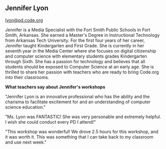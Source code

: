 ## Jennifer Lyon

[lyon@pd.code.org](mailto:lyon@pd.code.org)

Jennifer is a Media Specialist with the Fort Smith Public Schools in Fort Smith, Arkansas. She earned a Master's Degree in Instructional Technology from Arkansas Tech University. For the first four years of her career, Jennifer taught Kindergarten and First Grade. She is currently in her seventh year in the Media Center where she focuses on digital citizenship and computer science with elementary students grades Kindergarten through Sixth. She has a passion for technology and believes that all students should be exposed to Computer Science at an early age. She is thrilled to share her passion with teachers who are ready to bring Code.org into their classrooms.

**What teachers say about Jennifer's workshops**

"Jennifer Lyon is an innovative professional who has the ability and the charisma to facilitate excitement for and an understanding of computer science education."

"Ms. Lyon was FANTASTIC! She was very personable and extremely helpful. I wish she could conduct every PD I attend!"

"This workshop was wonderful! We drove 2.5 hours for this workshop, and it was worth it. This was something that I can take back to my classroom and use next week."
